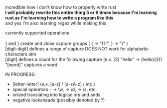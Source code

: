 incredible how I don't know how to properly write rust <br>
**I will probably rewrite this entire thing 5 or 6 times because I'm learning rust as I'm learning how to write a program like this** <br>
and yes I'm also learning regex while making this <br>


currently supported operations<br>
<br>
{ and } create and close capture groups ( { -> "(?:", } -> ")" ) <br>
[digit-digit] defines a range of capture DOES NOT work for alphabetic characters atm <br>
[digit] defines a count for the following capture (e.x. [3] "hello" -> (hello){3}) <br>
"[word]" captures a word <br>


IN PROGRESS: <br>
<ul>
<li>[letter-letter] (e.x. [a-z] / [a-zA-z] / etc.) </li>
<li>special operators - <word> -> \w, <digit> -> \d, <space> -> \s, etc. </li>
<li>or/and translating into logical ors and ands </li>
<li>negative lookaheads (possibly denoted by <neglook>?)</li>  
</ul>
